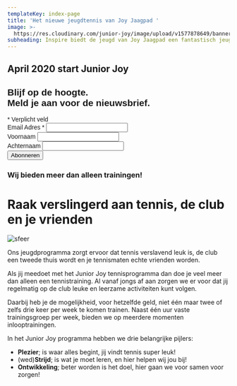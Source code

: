 ```yaml
---
templateKey: index-page
title: 'Het nieuwe jeugdtennis van Joy Jaagpad '
image: >-
  https://res.cloudinary.com/junior-joy/image/upload/v1577878649/banner_u7izdi.png
subheading: Inspire biedt de jeugd van Joy Jaagpad een fantastisch jeugdprogramma
---
```

## April 2020 start Junior Joy

<link href="//cdn-images.mailchimp.com/embedcode/classic-10_7.css" rel="stylesheet" type="text/css"> <style type="text/css"> #mc_embed_signup{    margin-bottom: 1.5rem; clear:left; font:14px Helvetica,Arial,sans-serif; } /* Add your own Mailchimp form style overrides in your site stylesheet or in this style block. We recommend moving this block and the preceding CSS link to the HEAD of your HTML file. _/ </style>
<div id="mc_embed_signup">
<form action="https://juniorjoy.us4.list-manage.com/subscribe/post?u=2b4f240fe10a82bc83cdad4f6&id=1bd5b4f914" method="post" id="mc-embedded-subscribe-form" name="mc-embedded-subscribe-form" class="validate" target="_blank" novalidate>
<div id="mc_embed_signup_scroll">
<h2>Blijf op de hoogte. <br>Meld je aan voor de nieuwsbrief.</h2>
<div class="indicates-required"><span class="asterisk">*</span> Verplicht veld</div>
<div class="mc-field-group">
<label for="mce-EMAIL">Email Adres  <span class="asterisk">*</span>
</label>
<input type="email" value="" name="EMAIL" class="required email" id="mce-EMAIL">
</div>
<div class="mc-field-group">
<label for="mce-FNAME">Voornaam </label>
<input type="text" value="" name="FNAME" class="" id="mce-FNAME">
</div>
<div class="mc-field-group">
<label for="mce-LNAME">Achternaam </label>
<input type="text" value="" name="LNAME" class="" id="mce-LNAME">
</div>
<div id="mce-responses" class="clear">
<div class="response" id="mce-error-response" style="display:none"></div>
<div class="response" id="mc#e-success-response" style="display:none"></div>
</div>    <!-- real people should not fill this in and expect good things - do not remove this or risk form bot signups-->
<div style="position: absolute; left: -5000px;" aria-hidden="true"><input type="text" name="b_2b4f240fe10a82bc83cdad4f6_1bd5b4f914" tabindex="-1" value=""></div>
<div class="clear"><input type="submit" value="Abonneren" name="subscribe" id="mc-embedded-subscribe" class="button"></div>
</div>
</form>
</div>
<script type='text/javascript' src='//s3.amazonaws.com/downloads.mailchimp.com/js/mc-validate.js'></script><script type='text/javascript'>(function($) {window.fnames = new Array(); window.ftypes = new Array();fnames\[0\]='EMAIL';ftypes\[0\]='email';fnames\[1\]='FNAME';ftypes\[1\]='text';fnames\[2\]='LNAME';ftypes\[2\]='text';fnames\[3\]='ADDRESS';ftypes\[3\]='address';fnames\[4\]='PHONE';ftypes\[4\]='phone';fnames\[5\]='BIRTHDAY';ftypes\[5\]='birthday';}(jQuery));var $mcj = jQuery.noConflict(true);</script>

### Wij bieden meer dan alleen trainingen!

# Raak verslingerd aan tennis, de club en je vrienden

![sfeer](https://res.cloudinary.com/junior-joy/image/upload/w_1000,ar_16:9,c_fill,g_auto,e_sharpen/v1577884542/impressie/IMG_7641_suey6h.jpg)

Ons jeugdprogramma zorgt ervoor dat tennis verslavend leuk is, de club een tweede thuis wordt en je tennismaten echte vrienden worden.  

Als jij meedoet met het Junior Joy tennisprogramma dan doe je veel meer dan alleen een tennistraining. Al vanaf jongs af aan zorgen we er voor dat jij regelmatig op de club leuke en leerzame activiteiten kunt volgen.

Daarbij heb je de mogelijkheid, voor hetzelfde geld, niet één maar twee of zelfs drie keer per week te komen trainen. Naast één uur vaste trainingsgroep per week, bieden we op meerdere momenten inlooptrainingen.

In het Junior Joy programma hebben we drie belangrijke pijlers:

* **Plezier**;  is waar alles begint, jij vindt tennis super leuk!
* (wed)**Strijd**; is wat je moet leren, en hier helpen wij jou bij!
* **Ontwikkeling**; beter worden is het doel, hier gaan we voor samen voor zorgen!

